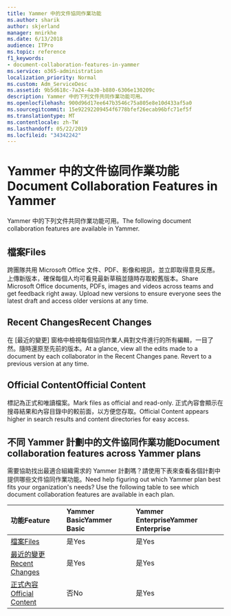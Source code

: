 ```yaml
---
title: Yammer 中的文件協同作業功能
ms.author: sharik
author: skjerland
manager: mnirkhe
ms.date: 6/13/2018
audience: ITPro
ms.topic: reference
f1_keywords:
- document-collaboration-features-in-yammer
ms.service: o365-administration
localization_priority: Normal
ms.custom: Adm_ServiceDesc
ms.assetid: 9b5d618c-7a24-4a30-b880-6306e130209c
description: Yammer 中的下列文件共同作業功能可用。
ms.openlocfilehash: 900d96d17ee647b3546c75a805e8e10d433af5a0
ms.sourcegitcommit: 15e92292209454f6778bfef26ecab96bfc71ef5f
ms.translationtype: MT
ms.contentlocale: zh-TW
ms.lasthandoff: 05/22/2019
ms.locfileid: "34342242"
---
```

# <a name="document-collaboration-features-in-yammer"></a><span data-ttu-id="e48ea-103">Yammer 中的文件協同作業功能</span><span class="sxs-lookup"><span data-stu-id="e48ea-103">Document Collaboration Features in Yammer</span></span>

<span data-ttu-id="e48ea-104">Yammer 中的下列文件共同作業功能可用。</span><span class="sxs-lookup"><span data-stu-id="e48ea-104">The following document collaboration features are available in Yammer.</span></span>
  
## <a name="files"></a><span data-ttu-id="e48ea-105">檔案</span><span class="sxs-lookup"><span data-stu-id="e48ea-105">Files</span></span>
<span data-ttu-id="e48ea-106"><a name="bkmk_Files"> </a></span><span class="sxs-lookup"><span data-stu-id="e48ea-106"></span></span>

<span data-ttu-id="e48ea-p101">跨團隊共用 Microsoft Office 文件、PDF、影像和視訊，並立即取得意見反應。上傳新版本，確保每個人均可看見最新草稿並隨時存取較舊版本。</span><span class="sxs-lookup"><span data-stu-id="e48ea-p101">Share Microsoft Office documents, PDFs, images and videos across teams and get feedback right away. Upload new versions to ensure everyone sees the latest draft and access older versions at any time.</span></span>
  
## <a name="recent-changes"></a><span data-ttu-id="e48ea-109">Recent Changes</span><span class="sxs-lookup"><span data-stu-id="e48ea-109">Recent Changes</span></span>
<span data-ttu-id="e48ea-110"><a name="bkmk_RecentChanges"> </a></span><span class="sxs-lookup"><span data-stu-id="e48ea-110"></span></span>

<span data-ttu-id="e48ea-p102">在 [最近的變更] 窗格中檢視每個協同作業人員對文件進行的所有編輯，一目了然。隨時還原至先前的版本。</span><span class="sxs-lookup"><span data-stu-id="e48ea-p102">At a glance, view all the edits made to a document by each collaborator in the Recent Changes pane. Revert to a previous version at any time.</span></span>
  
## <a name="official-content"></a><span data-ttu-id="e48ea-113">Official Content</span><span class="sxs-lookup"><span data-stu-id="e48ea-113">Official Content</span></span>
<span data-ttu-id="e48ea-114"><a name="bkmk_OfficialContent"> </a></span><span class="sxs-lookup"><span data-stu-id="e48ea-114"></span></span>

<span data-ttu-id="e48ea-115">標記為正式和唯讀檔案。</span><span class="sxs-lookup"><span data-stu-id="e48ea-115">Mark files as official and read-only.</span></span> <span data-ttu-id="e48ea-116">正式內容會顯示在搜尋結果和內容目錄中的較前面，以方便您存取。</span><span class="sxs-lookup"><span data-stu-id="e48ea-116">Official Content appears higher in search results and content directories for easy access.</span></span>
  
## <a name="document-collaboration-features-across-yammer-plans"></a><span data-ttu-id="e48ea-117">不同 Yammer 計劃中的文件協同作業功能</span><span class="sxs-lookup"><span data-stu-id="e48ea-117">Document collaboration features across Yammer plans</span></span>
<span data-ttu-id="e48ea-118"><a name="bkmk_OfficialContent"> </a></span><span class="sxs-lookup"><span data-stu-id="e48ea-118"></span></span>

<span data-ttu-id="e48ea-p104">需要協助找出最適合組織需求的 Yammer 計劃嗎？請使用下表來查看各個計劃中提供哪些文件協同作業功能。</span><span class="sxs-lookup"><span data-stu-id="e48ea-p104">Need help figuring out which Yammer plan best fits your organization's needs? Use the following table to see which document collaboration features are available in each plan.</span></span>
  
|<span data-ttu-id="e48ea-121">**功能**</span><span class="sxs-lookup"><span data-stu-id="e48ea-121">**Feature**</span></span>|<span data-ttu-id="e48ea-122">**Yammer Basic**</span><span class="sxs-lookup"><span data-stu-id="e48ea-122">**Yammer Basic**</span></span>|<span data-ttu-id="e48ea-123">**Yammer Enterprise**</span><span class="sxs-lookup"><span data-stu-id="e48ea-123">**Yammer Enterprise**</span></span>|
|:-----|:-----|:-----|
|[<span data-ttu-id="e48ea-124">檔案</span><span class="sxs-lookup"><span data-stu-id="e48ea-124">Files</span></span>](document-collaboration-features-in-yammer.md#files) <br/> |<span data-ttu-id="e48ea-125">是</span><span class="sxs-lookup"><span data-stu-id="e48ea-125">Yes</span></span>  <br/> |<span data-ttu-id="e48ea-126">是</span><span class="sxs-lookup"><span data-stu-id="e48ea-126">Yes</span></span>  <br/> |
|[<span data-ttu-id="e48ea-127">最近的變更</span><span class="sxs-lookup"><span data-stu-id="e48ea-127">Recent Changes</span></span>](document-collaboration-features-in-yammer.md#recent-changes) <br/> |<span data-ttu-id="e48ea-128">是</span><span class="sxs-lookup"><span data-stu-id="e48ea-128">Yes</span></span>  <br/> |<span data-ttu-id="e48ea-129">是</span><span class="sxs-lookup"><span data-stu-id="e48ea-129">Yes</span></span>  <br/> |
|[<span data-ttu-id="e48ea-130">正式內容</span><span class="sxs-lookup"><span data-stu-id="e48ea-130">Official Content</span></span>](document-collaboration-features-in-yammer.md#official-content) <br/> |<span data-ttu-id="e48ea-131">否</span><span class="sxs-lookup"><span data-stu-id="e48ea-131">No</span></span>  <br/> |<span data-ttu-id="e48ea-132">是</span><span class="sxs-lookup"><span data-stu-id="e48ea-132">Yes</span></span>  <br/> |
   

